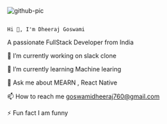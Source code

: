 ![github-pic](https://github.com/user-attachments/assets/d58df60c-b8da-4cef-8266-364c99c132e8)  

                                                                                
                                                                         Hi 👋, I'm Dheeraj Goswami
A passionate FullStack Developer from India
                                 
 🔭 I’m currently working on slack clone

 🌱 I’m currently learning Machine learing                                                              

 💬 Ask me about  MEARN , React Native
 
 📫 How to reach me goswamidheeraj760@gmail.com
 
 ⚡ Fun fact I am funny 


